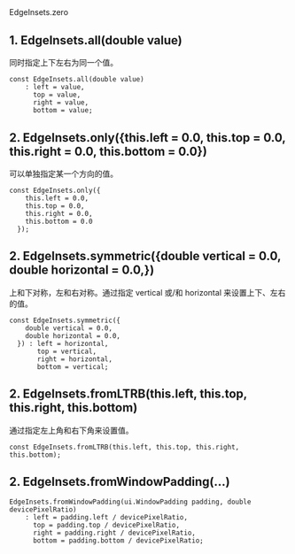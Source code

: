 ## 


EdgeInsets.zero


## 1. EdgeInsets.all(double value)

同时指定上下左右为同一个值。

```
const EdgeInsets.all(double value)
    : left = value,
      top = value,
      right = value,
      bottom = value;
```

## 2. EdgeInsets.only({this.left = 0.0, this.top = 0.0, this.right = 0.0, this.bottom = 0.0})

可以单独指定某一个方向的值。

```
const EdgeInsets.only({
    this.left = 0.0,
    this.top = 0.0,
    this.right = 0.0,
    this.bottom = 0.0
  });
```

## 2. EdgeInsets.symmetric({double vertical = 0.0, double horizontal = 0.0,})

上和下对称，左和右对称。通过指定 vertical 或/和 horizontal 来设置上下、左右的值。

```
const EdgeInsets.symmetric({
    double vertical = 0.0,
    double horizontal = 0.0,
  }) : left = horizontal,
       top = vertical,
       right = horizontal,
       bottom = vertical;
```

## 2. EdgeInsets.fromLTRB(this.left, this.top, this.right, this.bottom)

通过指定左上角和右下角来设置值。

```
const EdgeInsets.fromLTRB(this.left, this.top, this.right, this.bottom);
```

## 2. EdgeInsets.fromWindowPadding(...)

```
EdgeInsets.fromWindowPadding(ui.WindowPadding padding, double devicePixelRatio)
    : left = padding.left / devicePixelRatio,
      top = padding.top / devicePixelRatio,
      right = padding.right / devicePixelRatio,
      bottom = padding.bottom / devicePixelRatio;
```